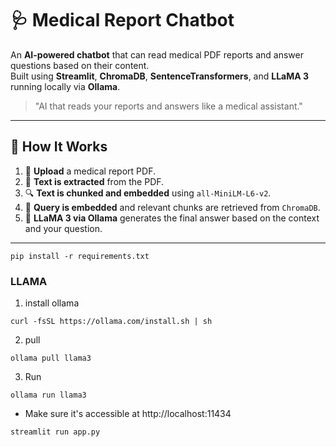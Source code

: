 # 🩺 Medical Report Chatbot

An **AI-powered chatbot** that can read medical PDF reports and answer questions based on their content.  
Built using **Streamlit**, **ChromaDB**, **SentenceTransformers**, and **LLaMA 3** running locally via **Ollama**.

> "AI that reads your reports and answers like a medical assistant."

---

## 🧠 How It Works

1. 📄 **Upload** a medical report PDF.
2. 🧾 **Text is extracted** from the PDF.
3. 🔍 **Text is chunked and embedded** using `all-MiniLM-L6-v2`.
4. 🧠 **Query is embedded** and relevant chunks are retrieved from `ChromaDB`.
5. 🤖 **LLaMA 3 via Ollama** generates the final answer based on the context and your question.

---

```
pip install -r requirements.txt
```
### LLAMA
1. install ollama
```
curl -fsSL https://ollama.com/install.sh | sh
```
2. pull 
```
ollama pull llama3
```
3. Run
```
ollama run llama3
```

- Make sure it's accessible at http://localhost:11434

```
streamlit run app.py
```